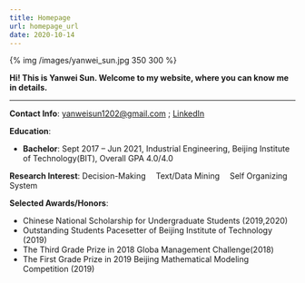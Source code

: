 ```yaml
---
title: Homepage
url: homepage_url
date: 2020-10-14
---
```


{% img /images/yanwei_sun.jpg 350 300 %}

**Hi!  This is Yanwei Sun. Welcome to my website, where you can know me in details.**
___

**Contact Info**: yanweisun1202@gmail.com ; [LinkedIn](http://www.linkedin.com/in/yanwei-sun-2b28101a6/)

**Education**: 
- **Bachelor**: Sept 2017 – Jun 2021, Industrial Engineering, Beijing Institute of Technology(BIT), Overall GPA 4.0/4.0

**Research Interest**: Decision-Making&emsp; Text/Data Mining&emsp; Self Organizing System

**Selected Awards/Honors**:

- Chinese National Scholarship for Undergraduate Students (2019,2020)
- Outstanding Students Pacesetter of Beijing Institute of Technology (2019)
- The Third Grade Prize in 2018 Globa Management Challenge(2018)
- The First Grade Prize in 2019 Beijing Mathematical Modeling Competition (2019)



